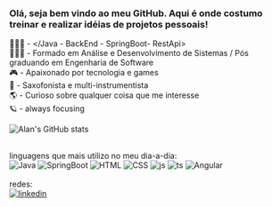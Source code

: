 ### Olá, seja bem vindo ao meu GitHub. Aqui é onde costumo treinar e realizar idéias de projetos pessoais!

 👨🏽‍💻 - </Java - BackEnd - SpringBoot- RestApi> </br>
 👨🏽‍🎓 - Formado em Análise e Desenvolvimento de Sistemas / Pós graduando em Engenharia de Software</br>
 🎮 - Apaixonado por tecnologia e games</br>
 🎷 - Saxofonista e multi-instrumentista</br>
 🌎 - Curioso sobre qualquer coisa que me interesse</br>
 🪐 - always focusing 

  ![Alan's GitHub stats](https://github-readme-stats.vercel.app/api?username=AlanSSoares92&theme=slateorange&show_icons=true)

   <div style="display: inline_block; align: center"><br>
     linguagens que mais utilizo no meu dia-a-dia: </br>
      <img title="Java" src = "https://img.shields.io/badge/Java-ED8B00?style=for-the-badge&logo=openjdk&logoColor=white">
      <img title="SpringBoot" src="https://img.shields.io/badge/Spring-6DB33F?style=for-the-badge&logo=spring&logoColor=white">
      <img title="HTML" src="https://img.shields.io/badge/HTML5-E34F26?style=for-the-badge&logo=html5&logoColor=white">
      <img title="CSS" src="https://img.shields.io/badge/CSS-239120?&style=for-the-badge&logo=css3&logoColor=white">
      <img title="js" src="https://img.shields.io/badge/JavaScript-F7DF1E?style=for-the-badge&logo=javascript&logoColor=black">
      <img title="ts" src= "https://img.shields.io/badge/TypeScript-007ACC?style=for-the-badge&logo=typescript&logoColor=white">
      <img title="Angular" src="https://img.shields.io/badge/Angular-DD0031?style=for-the-badge&logo=angular&logoColor=white"> <br>
    <br>
      redes:</br>
      <a href="https://www.linkedin.com/in/alansoares/">
        <img title="linkedin" src="https://img.shields.io/badge/LinkedIn-0077B5?style=for-the-badge&logo=linkedin&logoColor=white">
      </a>

   <!--   //LINKAR AS DOCUMENTAÇÕES COM CADA BADGET -->
   </div>
   
